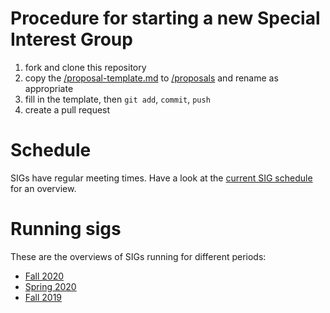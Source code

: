 
# Procedure for starting a new Special Interest Group

1. fork and clone this repository
1. copy the [/proposal-template.md](/proposal-template.md) to [/proposals](/proposals) and rename as appropriate
1. fill in the template, then ``git add``, ``commit``, ``push``
1. create a pull request

# Schedule
SIGs have regular meeting times. Have a look at the [current SIG schedule](schedule.md) for an overview.

# Running sigs
These are the overviews of SIGs running for different periods:
 - [Fall 2020](proposals/2020-fall/running-sigs.md)
 - [Spring 2020](proposals/2020-fall/running-sigs.md)
 - [Fall 2019](proposals/2020-fall/running-sigs.md)
